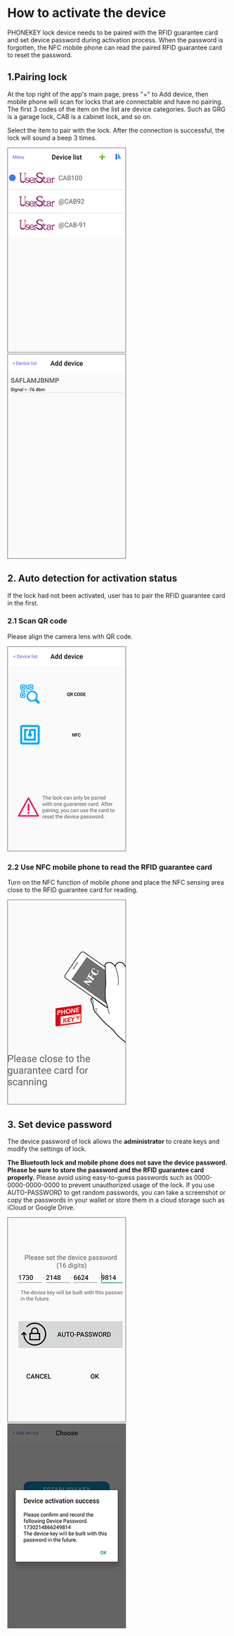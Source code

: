 # How to activate the device

PHONEKEY lock device needs to be paired with the RFID guarantee card and set device password during activation process. When the password is forgotten, the NFC mobile phone can read the paired RFID guarantee card to reset the password.

## 1.Pairing lock

At the top right of the app's main page, press "+" to Add device, then mobile phone will scan for locks that are connectable and have no pairing. The first 3 codes of the item on the list are device categories. Such as GRG is a garage lock, CAB is a cabinet lock, and so on.

Select the item to pair with the lock. After the connection is successful, the lock will sound a beep 3 times.

![](../.gitbook/assets/screenshot_2019-11-15-16-50-36-686_com.userstar.phonekey.png) ![](../.gitbook/assets/screenshot_2019-11-15-16-54-44-098_com.userstar.phonekey.png)

## 2. Auto detection for activation status

If the lock had not been activated, user has to pair the RFID guarantee card in the first.

### 2.1 Scan QR code

Please align the camera lens with QR code.

![](../.gitbook/assets/screenshot_2019-11-15-17-20-51-303_com.userstar.phonekey.png)

### 2.2 Use NFC mobile phone to read the RFID guarantee card

Turn on the NFC function of mobile phone and place the NFC sensing area close to the RFID guarantee card for reading.

![](../.gitbook/assets/screenshot_2019-11-15-17-21-08-279_com.userstar.phonekey.png)

## 3. Set device password

The device password of lock allows the **administrator** to create keys and modify the settings of lock.

**The Bluetooth lock and mobile phone does not save the device password. Please be sure to store the password and the RFID guarantee card properly.** Please avoid using easy-to-guess passwords such as 0000-0000-0000-0000 to prevent unauthorized usage of the lock. If you use AUTO-PASSWORD to get random passwords, you can take a screenshot or copy the passwords in your wallet or store them in a cloud storage such as iCloud or Google Drive.

![](../.gitbook/assets/screenshot_2019-11-18-11-56-21-735_com.userstar.phonekey.png) ![](../.gitbook/assets/screenshot_2019-11-18-11-56-46-917_com.userstar.phonekey.png)

